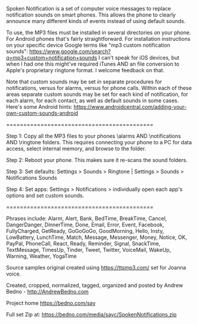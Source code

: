 Spoken Notification is a set of computer voice messages to replace notification sounds on smart phones. This allows the phone to clearly announce many different kinds of events instead of using default sounds.

To use, the MP3 files must be installed in several directories on your phone.  For Android phones that's fairly straightforward.  For installation instructions on your specific device Google terms like "mp3 custom notification sounds":
https://www.google.com/search?q=mp3+custom+notification+sounds
I can't speak for iOS devices, but when I had one this might've required iTunes AND an file conversion to Apple's proprietary ringtone format.  I welcome feedback on that.

Note that custom sounds may be set in separate procedures for notifications, versus for alarms, versus for phone calls.
Within each of these areas separate custom sounds may be set for each kind of notification, for each alarm, for each contact, as well as default sounds in some cases.  Here's some Android hints:
https://www.androidcentral.com/adding-your-own-custom-sounds-android

===========================================

Step 1: Copy all the MP3 files to your phones \alarms AND \notifications AND \ringtone folders.
This requires connecting your phone to a PC for data access, select internal memory, and browse to the folder.

Step 2: Reboot your phone.  This makes sure it re-scans the sound folders.

Step 3: Set defaults: Settings > Sounds > Ringtone | Settings > Sounds > Notifications Sounds

Step 4: Set apps: Settings > Notifications > individually open each app's options and set custom sounds.

===========================================

Phrases include: Alarm, Alert, Bank, BedTime, BreakTime, Cancel, DangerDanger, DinnerTime, Done, Email, Error, Event, Facebook, FullyCharged, GetReady, GoGoGoGo, GoodMorning, Hello, Insty, LowBattery, LunchTime, Match, Message, Messenger, Money, Notice, OK, PayPal, PhoneCall, React, Ready, Reminder, Signal, SnackTime, TextMessage, TimesUp, Tinder, Tweet, Twitter, VoiceMail, WakeUp, Warning, Weather, YogaTime

Source samples original created using https://ttsmp3.com/ set for Joanna voice.

Created, cropped, normalized, tagged, organized and posted by Andrew Bedno - http://AndrewBedno.com

Project home https://bedno.com/say

Full set Zip at: https://bedno.com/media/sayc/SpokenNotifications.zip

